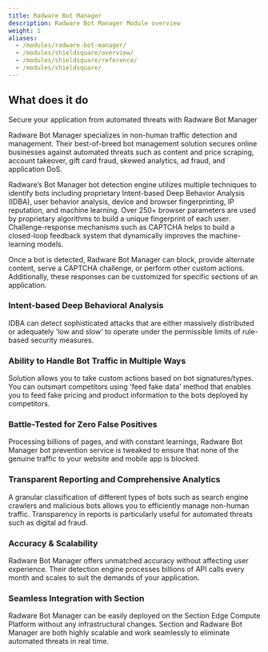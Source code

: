 ```yaml
---
title: Radware Bot Manager
description: Radware Bot Manager Module overview
weight: 1
aliases:
  - /modules/radware-bot-manager/
  - /modules/shieldsquare/overview/
  - /modules/shieldsquare/reference/
  - /modules/shieldsquare/
---
```


## What does it do

Secure your application from automated threats with Radware Bot Manager

Radware Bot Manager specializes in non-human traffic detection and management. Their best-of-breed bot management solution secures online businesses against automated threats such as content and price scraping, account takeover, gift card fraud, skewed analytics, ad fraud, and application DoS.

Radware’s Bot Manager bot detection engine utilizes multiple techniques to identify bots including proprietary Intent-based Deep Behavior Analysis (IDBA), user behavior analysis, device and browser fingerprinting, IP reputation, and machine learning. Over 250+ browser parameters are used by proprietary algorithms to build a unique fingerprint of each user. Challenge-response mechanisms such as CAPTCHA helps to build a closed-loop feedback system that dynamically improves the machine-learning models.

Once a bot is detected, Radware Bot Manager can block, provide alternate content, serve a CAPTCHA challenge, or perform other custom actions. Additionally, these responses can be customized for specific sections of an application.

### Intent-based Deep Behavioral Analysis

IDBA can detect sophisticated attacks that are either massively distributed or adequately 'low and slow' to operate under the permissible limits of rule-based security measures.

### Ability to Handle Bot Traffic in Multiple Ways

Solution allows you to take custom actions based on bot signatures/types. You can outsmart competitors using 'feed fake data' method that enables you to feed fake pricing and product information to the bots deployed by competitors.

### Battle-Tested for Zero False Positives

Processing billions of pages, and with constant learnings, Radware Bot Manager bot prevention service is tweaked to ensure that none of the genuine traffic to your website and mobile app is blocked.

### Transparent Reporting and Comprehensive Analytics

A granular classification of different types of bots such as search engine crawlers and malicious bots allows you to efficiently manage non-human traffic. Transparency in reports is particularly useful for automated threats such as digital ad fraud.

### Accuracy & Scalability

Radware Bot Manager offers unmatched accuracy without affecting user experience. Their detection engine processes billions of API calls every month and scales to suit the demands of your application.

### Seamless Integration with Section

Radware Bot Manager can be easily deployed on the Section Edge Compute Platform without any infrastructural changes. Section and Radware Bot Manager are both highly scalable and work seamlessly to eliminate automated threats in real time.
